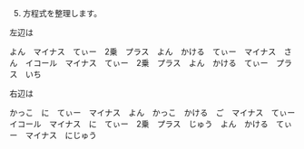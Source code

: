 5. 方程式を整理します。

左辺は

よん　マイナス　てぃー　2乗　プラス　よん　かける　てぃー　マイナス　さん　イコール　マイナス　てぃー　2乗　プラス　よん　かける　てぃー　プラス　いち

右辺は

かっこ　に　てぃー　マイナス　よん　かっこ　かける　ご　マイナス　てぃー　イコール　マイナス　に　てぃー　2乗　プラス　じゅう　よん　かける　てぃー　マイナス　にじゅう